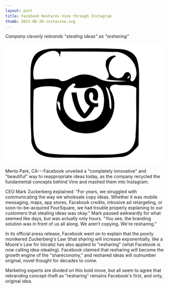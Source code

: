```yaml
---
layout: post
title: Facebook Reshares Vine through Instagram
thumb: 2013-06-20-instavine.svg
---
```


*Company cleverly rebrands "stealing ideas" as "resharing"*

![InstaReVine](/assets/2013-06-20-instavine.svg)

Menlo Park, CA---Facebook unveiled a "completely innovative" and "beautiful" way to reappropriate ideas today, as the company recycled the fundamental concepts behind Vine and mashed them into Instagram.

CEO Mark Zuckerberg explained: "For years, we struggled with communicating the way we wholesale copy ideas. Whether it was mobile messaging, maps, app stores, Facebook credits, intrusive ad retargeting, or soon-to-be-acquired FourSquare, we had trouble properly explaining to our customers that stealing ideas was okay." Mark paused awkwardly for what seemed like days, but was actually only hours. "You see, the branding solution was in front of us all along. We aren't copying. We're resharing."

In its official press release, Facebook went on to explain that the poorly monikered Zuckerberg's Law (that sharing will increase exponentially, like a Moore's Law for lolcats) has also applied to "resharing" (what Facebook is now calling idea-stealing). Facebook claimed that resharing will become the growth engine of the "shareconomy," and reshared ideas will outnumber original, novel thought for decades to come.

Marketing experts are divided on this bold move, but all seem to agree that rebranding concept-theft as "resharing" remains Facebook's first, and only, original idea.
